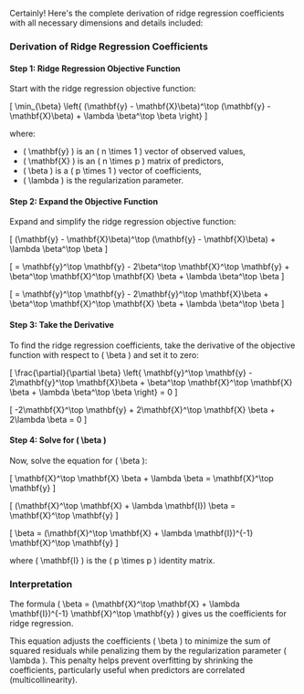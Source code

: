Certainly! Here's the complete derivation of ridge regression coefficients with all necessary dimensions and details included:

### Derivation of Ridge Regression Coefficients

#### Step 1: Ridge Regression Objective Function

Start with the ridge regression objective function:

\[ \min_{\beta} \left\{ (\mathbf{y} - \mathbf{X}\beta)^\top (\mathbf{y} - \mathbf{X}\beta) + \lambda \beta^\top \beta \right\} \]

where:
- \( \mathbf{y} \) is an \( n \times 1 \) vector of observed values,
- \( \mathbf{X} \) is an \( n \times p \) matrix of predictors,
- \( \beta \) is a \( p \times 1 \) vector of coefficients,
- \( \lambda \) is the regularization parameter.

#### Step 2: Expand the Objective Function

Expand and simplify the ridge regression objective function:

\[ (\mathbf{y} - \mathbf{X}\beta)^\top (\mathbf{y} - \mathbf{X}\beta) + \lambda \beta^\top \beta \]

\[ = \mathbf{y}^\top \mathbf{y} - 2\beta^\top \mathbf{X}^\top \mathbf{y} + \beta^\top \mathbf{X}^\top \mathbf{X} \beta + \lambda \beta^\top \beta \]

\[ = \mathbf{y}^\top \mathbf{y} - 2\mathbf{y}^\top \mathbf{X}\beta + \beta^\top \mathbf{X}^\top \mathbf{X} \beta + \lambda \beta^\top \beta \]

#### Step 3: Take the Derivative

To find the ridge regression coefficients, take the derivative of the objective function with respect to \( \beta \) and set it to zero:

\[ \frac{\partial}{\partial \beta} \left\{ \mathbf{y}^\top \mathbf{y} - 2\mathbf{y}^\top \mathbf{X}\beta + \beta^\top \mathbf{X}^\top \mathbf{X} \beta + \lambda \beta^\top \beta \right\} = 0 \]

\[ -2\mathbf{X}^\top \mathbf{y} + 2\mathbf{X}^\top \mathbf{X} \beta + 2\lambda \beta = 0 \]

#### Step 4: Solve for \( \beta \)

Now, solve the equation for \( \beta \):

\[ \mathbf{X}^\top \mathbf{X} \beta + \lambda \beta = \mathbf{X}^\top \mathbf{y} \]

\[ (\mathbf{X}^\top \mathbf{X} + \lambda \mathbf{I}) \beta = \mathbf{X}^\top \mathbf{y} \]

\[ \beta = (\mathbf{X}^\top \mathbf{X} + \lambda \mathbf{I})^{-1} \mathbf{X}^\top \mathbf{y} \]

where \( \mathbf{I} \) is the \( p \times p \) identity matrix.

### Interpretation

The formula \( \beta = (\mathbf{X}^\top \mathbf{X} + \lambda \mathbf{I})^{-1} \mathbf{X}^\top \mathbf{y} \) gives us the coefficients for ridge regression.

This equation adjusts the coefficients \( \beta \) to minimize the sum of squared residuals while penalizing them by the regularization parameter \( \lambda \). This penalty helps prevent overfitting by shrinking the coefficients, particularly useful when predictors are correlated (multicollinearity).
